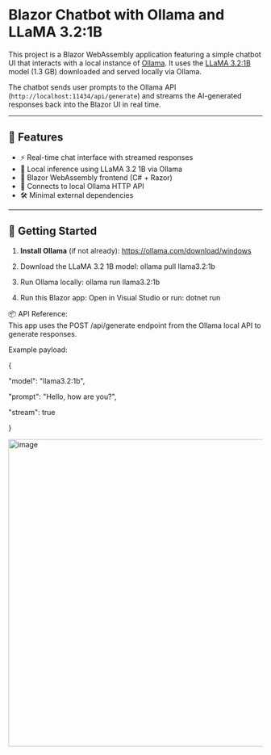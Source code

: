 # Blazor Chatbot with Ollama and LLaMA 3.2:1B

This project is a Blazor WebAssembly application featuring a simple chatbot UI that interacts with a local instance of [Ollama](https://ollama.com). It uses the [LLaMA 3.2:1B](https://ollama.com/library/llama3) model (1.3 GB) downloaded and served locally via Ollama.

The chatbot sends user prompts to the Ollama API (`http://localhost:11434/api/generate`) and streams the AI-generated responses back into the Blazor UI in real time.

---

## 🔧 Features

- ⚡️ Real-time chat interface with streamed responses
- 💬 Local inference using LLaMA 3.2 1B via Ollama
- 🧱 Blazor WebAssembly frontend (C# + Razor)
- 🔌 Connects to local Ollama HTTP API
- 🛠️ Minimal external dependencies

---
## 🚀 Getting Started

1. **Install Ollama** (if not already): https://ollama.com/download/windows

2. Download the LLaMA 3.2 1B model:
ollama pull llama3.2:1b
   
3. Run Ollama locally:
ollama run llama3.2:1b   
   
4. Run this Blazor app:
Open in Visual Studio or run: dotnet run


📦 API Reference:    
   This app uses the POST /api/generate endpoint from the Ollama local API to generate responses.

Example payload:

{

  "model": "llama3.2:1b",

  "prompt": "Hello, how are you?",

  "stream": true

}

<img width="981" height="609" alt="image" src="https://github.com/user-attachments/assets/05dca884-a061-4a04-b267-87eaeedf62b8" />


